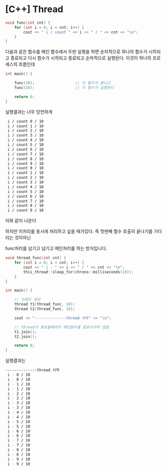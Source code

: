 
# [C++] Thread

```cpp
void func(int cnt) {
	for (int i = 0; i < cnt; i++) {
		cout << " i / count " << i << " / " << cnt << "\n";
	}
}
```

다음과 같은 함수를 메인 함수에서 두번 실행을 하면 순차적으로 하나의 함수가 시작되고 종료되고
다시 함수가 시작되고 종료되고 순차적으로 실행된다. 이것이 하나의 프로세스의 흐름인데

```cpp
int main() {

	func(10);                  // 이 함수가 끝나고
	func(10);                  // 이 함수가 실행된다

    return 0;
}
```

실행결과는 너무 당연하게 

```sh
 i / count 0 / 10
 i / count 1 / 10
 i / count 2 / 10
 i / count 3 / 10
 i / count 4 / 10
 i / count 5 / 10
 i / count 6 / 10
 i / count 7 / 10
 i / count 8 / 10
 i / count 9 / 10
 i / count 0 / 10
 i / count 1 / 10
 i / count 2 / 10
 i / count 3 / 10
 i / count 4 / 10
 i / count 5 / 10
 i / count 6 / 10
 i / count 7 / 10
 i / count 8 / 10
 i / count 9 / 10
```

이와 같이 나온다


하지만 이처리를 동시에 처리하고 싶을 때가있다. 즉 첫번째 함수 호출이 끝나기를 기다리는 것이아닌

func처리를 넘기고 넘기고 메인처리를 하는 방식입니다.

```cpp
void thread_func(int cnt) {
	for (int i = 0; i < cnt; i++) {
		cout << " i - " << i << " / " << cnt << "\n";
		this_thread::sleep_for(chrono::milliseconds(10));
	}
}

int main() {

	// 쓰레드 생성
	thread t1(thread_func, 10);
	thread t2(thread_func, 10);

	cout << "--------------thread 시작" << "\n";

    // thread가 종료될때까지 메인함수를 종료시키지 않음
	t1.join();
	t2.join();

	return 0;
}
```

실행결과는

```sh
--------------thread 시작
 i - 0 / 10
 i - 0 / 10
 i - 1 / 10
 i - 1 / 10
 i - 2 / 10
 i - 2 / 10
 i - 3 / 10
 i - 3 / 10
 i - 4 / 10
 i - 4 / 10
 i - 5 / 10
 i - 5 / 10
 i - 6 / 10
 i - 6 / 10
 i - 7 / 10
 i - 7 / 10
 i - 8 / 10
 i - 8 / 10
 i - 9 / 10
 i - 9 / 10

```


